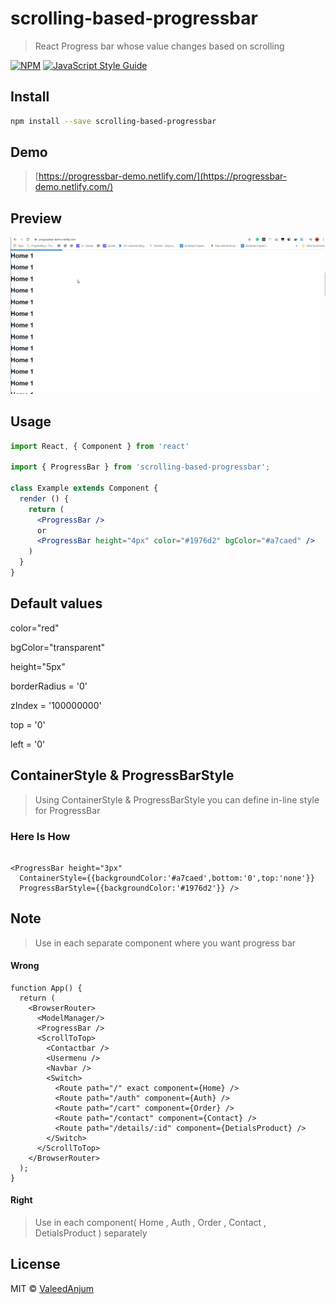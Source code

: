 # scrolling-based-progressbar

> React Progress bar whose value changes based on scrolling

[![NPM](https://img.shields.io/npm/v/scrolling-based-progressbar.svg)](https://www.npmjs.com/package/scrolling-based-progressbar) [![JavaScript Style Guide](https://img.shields.io/badge/code_style-standard-brightgreen.svg)](https://standardjs.com)

## Install

```bash
npm install --save scrolling-based-progressbar
```

## Demo

> [https://progressbar-demo.netlify.com/](https://progressbar-demo.netlify.com/)

## Preview

[![Demo Preview](https://github.com/ValeedAnjum/scrolling-based-progressbar-demo/blob/master/public/Anjum.gif?raw=true)](https://progressbar-demo.netlify.com/)

## Usage

```jsx
import React, { Component } from 'react'

import { ProgressBar } from 'scrolling-based-progressbar';

class Example extends Component {
  render () {
    return (
      <ProgressBar /> 
      or
      <ProgressBar height="4px" color="#1976d2" bgColor="#a7caed" />
    )
  }
}
```
## Default values

color="red"

bgColor="transparent"

height="5px"

borderRadius = '0'

zIndex = '100000000'

top = '0'

left = '0'


## ContainerStyle & ProgressBarStyle

> Using ContainerStyle & ProgressBarStyle you can define in-line style for ProgressBar

### Here Is How

```

<ProgressBar height="3px"
  ContainerStyle={{backgroundColor:'#a7caed',bottom:'0',top:'none'}} 
  ProgressBarStyle={{backgroundColor:'#1976d2'}} />

```

## Note 
> Use <ProgressBar /> in each separate component where you want progress bar

#### Wrong
```
function App() {
  return (
    <BrowserRouter>
      <ModelManager/>
      <ProgressBar />
      <ScrollToTop>
        <Contactbar />
        <Usermenu />
        <Navbar />
        <Switch>
          <Route path="/" exact component={Home} />
          <Route path="/auth" component={Auth} />
          <Route path="/cart" component={Order} />
          <Route path="/contact" component={Contact} />
          <Route path="/details/:id" component={DetialsProduct} />
        </Switch>
      </ScrollToTop>
    </BrowserRouter>
  );
}
```
#### Right


>Use <ProgressBar /> in each component( Home , Auth , Order , Contact , DetialsProduct ) separately


## License

MIT © [ValeedAnjum](https://github.com/ValeedAnjum)
